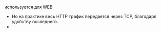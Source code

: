 используется для WEB
- Но на практике весь НТТР трафик передается через TCP, благодаря удобству последнего.
- 